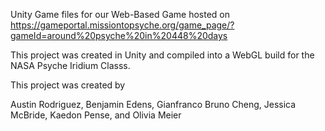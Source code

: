 Unity Game files for our Web-Based Game hosted on
https://gameportal.missiontopsyche.org/game_page/?gameId=around%20psyche%20in%20448%20days

This project was created in Unity and compiled into a WebGL build
for the NASA Psyche Iridium Classs.

This project was created by

Austin Rodriguez, 
Benjamin Edens, 
Gianfranco Bruno Cheng, 
Jessica McBride, 
Kaedon Pense, and
Olivia Meier
